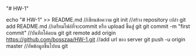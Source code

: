 ﻿"# HW-1" 

echo "# HW-1" >> README.md //เขียนข้อความ 
git init //สร้าง repository เปล่า
git add README.md //เตรียมไฟล์ที่จะcommit หรือ upload ขึ้นสู่ git
git commit -m "first commit" //บันทึกโค้ดบน git
git remote add origin https://github.com/bosszaa/HW-1.git //add url ของ server
git push -u origin master //อัพข้อมูลขึ้นไปบน git
